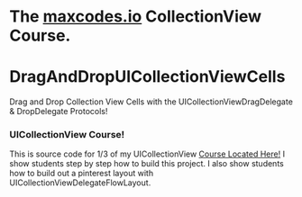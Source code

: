 # The **[maxcodes.io](https://www.maxcodes.io)** CollectionView Course.

# DragAndDropUICollectionViewCells
Drag and Drop Collection View Cells with the UICollectionViewDragDelegate &amp; DropDelegate Protocols!

### UICollectionView Course!
This is source code for 1/3 of my UICollectionView [Course Located Here!](http://bit.ly/githubdragdropcoupon) I show students step by step how to build this project.
I also show students how to build out a pinterest layout with UICollectionViewDelegateFlowLayout.
